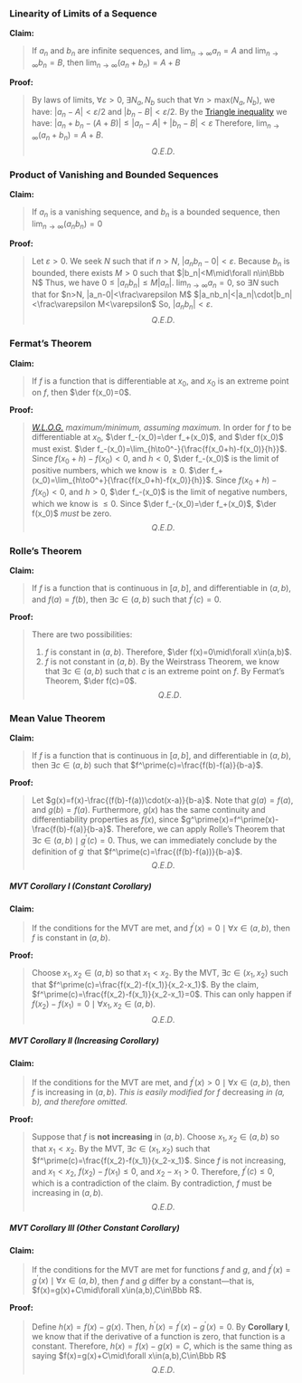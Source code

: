 $\newcommand{\der}[1]{{#1}^\prime}$
### Linearity of Limits of a Sequence
**Claim:**
> If $a_n$ and $b_n$ are infinite sequences, and $\lim_{n\to \infty}{a_n}=A$ and $\lim_{n\to \infty}{b_n}=B$, then $\lim_{n\to \infty}{(a_n+b_n)}=A+B$

**Proof:**
> By laws of limits, $\forall\varepsilon>0,\;\exists N_a,N_b$ such that $\forall n> \text{max}(N_a,N_b)$, we have:
> $|a_n-A|<\varepsilon/2$ and $|b_n-B|<\varepsilon/2$.
> By the [Triangle inequality](https://en.wikipedia.org/wiki/Triangle_inequality) we have:
> $|a_n+b_n-(A+B)|\le|a_n-A|+|b_n-B|<\varepsilon$
> Therefore, $\lim_{n\to \infty}{(a_n+b_n)}=A+B$.
> $$Q.E.D.$$

### Product of Vanishing and Bounded Sequences
**Claim:**
> If $a_n$ is a vanishing sequence, and $b_n$ is a bounded sequence, then $\lim_{n\to \infty}{(a_nb_n)}=0$

**Proof:**
> Let $\varepsilon>0$. We seek $N$ such that if $n>N$, $|a_nb_n-0|<\varepsilon$.
> Because $b_n$ is bounded, there exists $M>0$ such that $|b_n|<M\mid\forall n\in\Bbb N$
> Thus, we have $0\le|a_nb_n|\le M|a_n|$.
> $\lim_{n\to\infty}{a_n}=0$, so $\exists N$ such that for $n>N, |a_n-0|<\frac\varepsilon M$
> $|a_nb_n|<|a_n|\cdot|b_n|<\frac\varepsilon M<\varepsilon$
> So, $|a_nb_n|<\varepsilon$.
> $$Q.E.D.$$


### Fermat’s Theorem
**Claim:**
> If $f$ is a function that is differentiable at $x_0$, and $x_0$ is an extreme point on $f$, then $\der f(x_0)=0$.

**Proof:**
> *[W.L.O.G.](https://en.wikipedia.org/wiki/Without_loss_of_generality) maximum/minimum, assuming maximum.*
> In order for $f$ to be differentiable at $x_0$, $\der f_-(x_0)=\der f_+(x_0)$, and $\der f(x_0)$ must exist.
> $\der f_-(x_0)=\lim_{h\to0^-}{\frac{f(x_0+h)-f(x_0)}{h}}$. Since $f(x_0+h)-f(x_0)<0$, and $h<0$, 
> $\der f_-(x_0)$ is the limit of positive numbers, which we know is $\ge0$.
> $\der f_+(x_0)=\lim_{h\to0^+}{\frac{f(x_0+h)-f(x_0)}{h}}$. Since $f(x_0+h)-f(x_0)<0$, and $h>0$, 
> $\der f_-(x_0)$ is the limit of negative numbers, which we know is $\le0$.
> Since $\der f_-(x_0)=\der f_+(x_0)$, $\der f(x_0)$ *must* be zero.
$$Q.E.D.$$
### Rolle’s Theorem
**Claim:**
> If $f$ is a function that is continuous in $[a,b]$, and differentiable in $(a,b)$, and $f(a)=f(b)$, then $\exists c\in(a,b)$ such that $f^\prime(c)=0$.

**Proof:**
>There are two possibilities:
> 1. $f$ is constant in $(a,b)$. Therefore, $\der f(x)=0\mid\forall x\in(a,b)$.
> 2. $f$ is not constant in $(a,b)$. By the Weirstrass Theorem, we know that $\exists c\in(a,b)$ such that $c$ is an extreme point on $f$. By Fermat’s Theorem, $\der f(c)=0$.
>$$Q.E.D.$$

### Mean Value Theorem
**Claim:**
> If $f$ is a function that is continuous in $[a,b]$, and differentiable in $(a,b)$, then $\exists c\in(a,b)$ such that $f^\prime(c)=\frac{f(b)-f(a)}{b-a}$.

**Proof:**
> Let $g(x)=f(x)-\frac{(f(b)-f(a))\cdot(x-a)}{b-a}$. Note that $g(a)=f(a)$, and $g(b)=f(a)$. Furthermore, $g(x)$ has the same continuity and differentiability properties as $f(x)$, since $g^\prime(x)=f^\prime(x)-\frac{f(b)-f(a)}{b-a}$.
> Therefore, we can apply Rolle’s Theorem that $\exists c\in(a,b)\mid g^\prime(c)=0$.
> Thus, we can immediately conclude by the definition of $g^\prime$ that $f^\prime(c)=\frac{(f(b)-f(a))}{b-a}$.
> $$Q.E.D.$$
##### MVT Corollary I (Constant Corollary)
**Claim:**
> If the conditions for the MVT are met, and $f^\prime(x)=0\mid\forall x\in(a,b)$, then $f$ is constant in $(a,b)$.

**Proof:**
> Choose $x_1,x_2\in(a,b)$ so that $x_1<x_2$. By the MVT, $\exists c\in(x_1,x_2)$ such that $f^\prime(c)=\frac{f(x_2)-f(x_1)}{x_2-x_1}$.
> By the claim, $f^\prime(c)=\frac{f(x_2)-f(x_1)}{x_2-x_1}=0$. This can only happen if $f(x_2)-f(x_1)=0\mid\forall x_1,x_2\in(a,b)$.
> $$Q.E.D.$$
##### MVT Corollary II (Increasing Corollary)
**Claim:**
> If the conditions for the MVT are met, and $f^\prime(x)>0\mid\forall x\in(a,b)$, then $f$ is increasing in $(a,b)$.
> *This is easily modified for* $f$ decreasing *in $(a,b)$, and therefore omitted.*

**Proof:**
> Suppose that $f$ is **not increasing** in $(a,b)$. Choose $x_1,x_2\in(a,b)$ so that $x_1<x_2$. By the MVT, $\exists c\in(x_1,x_2)$ such that $f^\prime(c)=\frac{f(x_2)-f(x_1)}{x_2-x_1}$.
> Since $f$ is not increasing, and $x_1<x_2$, $f(x_2)-f(x_1)\le0$, and $x_2-x_1>0$. Therefore, $f^\prime(c)\le0$, which is a contradiction of the claim. By contradiction, $f$ must be increasing in $(a,b)$.
> $$Q.E.D.$$
##### MVT Corollary III (Other Constant Corollary)
**Claim:**
> If the conditions for the MVT are met for functions $f$ and $g$, and $f^\prime(x)=g^\prime(x)\mid\forall x\in(a,b)$, then $f$ and $g$ differ by a constant—that is, $f(x)=g(x)+C\mid\forall x\in(a,b),C\in\Bbb R$.

**Proof:**
> Define $h(x)=f(x)-g(x)$. Then, $h^\prime(x)=f^\prime(x)-g^\prime(x)=0$. By **Corollary I**, we know that if the derivative of a function is zero, that function is a constant. Therefore, $h(x)=f(x)-g(x)=C$, which is the same thing as saying $f(x)=g(x)+C\mid\forall x\in(a,b),C\in\Bbb R$
> $$Q.E.D.$$